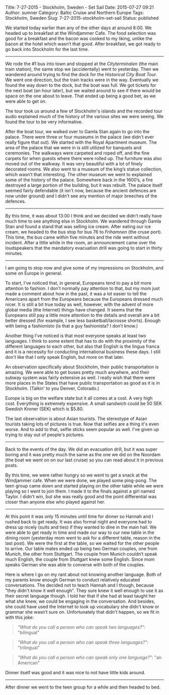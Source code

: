 Title: 7-27-2015 - Stockholm, Sweden - Set Sail
Date: 2015-07-27 09:21
Author: sumner
Category: Baltic Cruise and Northern Europe
Tags: Stockholm, Sweden
Slug: 7-27-2015-stockholm-set-sail
Status: published

We started today earlier than any of the other days at around 8:00. We headed up
to breakfast at the Windjammer Cafe. The food selection was good for a breakfast
and the bacon was cooked to my liking, unlike the bacon at the hotel which
wasn’t that good. After breakfast, we got ready to go back into Stockholm for
the last time.

------------------------------------------------------------------------

We rode the \#1 bus into town and stopped at the *Cityterminalen* (the main
train station), the same stop we (accidentally) went to yesterday.  Then we
wandered around trying to find the dock for the *Historical City Boat Tour*. We
went one direction, but the train tracks were in the way.  Eventually we found
the way down to the dock, but the boat was full. We got tickets for the next
boat (an hour later), but we waited around to see if there would be space on the
one about to leave. That ended up being a good bet, as we were able to get on.

The tour took us around a few of Stockholm's islands and the recorded tour audio
explained much of the history of the various sites we were seeing. We found the
tour to be very informative.

After the boat tour, we walked over to Gamla Stan again to go into the palace.
There were three or four museums in the palace (we didn't ever really figure
that out). We started with the Royal Apartment museum. The area of the palace
that we were in is still utilized for banquets and ceremonies. The walkways were
carpeted and roped off, and the fine carpets for when guests where there were
rolled up. The furniture was also moved out of the walkway. It was very
beautiful with a lot of finely decorated rooms. We also went to a museum of the
king’s statue collection, which wasn’t that interesting. The other museum we
went to explained some of the history of the palace. Somewhere back in the
1600’s, a fire destroyed a large portion of the building, but it was rebuilt.
The palace itself seemed fairly defendable (it isn't now, because the ancient
defences are now under ground) and I didn’t see any mention of major breeches of
the defences.

------------------------------------------------------------------------

By this time, it was about 13:00 I think and we decided we didn’t really have
much time to see anything else in Stockholm. We wandered through Gamla Stan and
found a stand that was selling ice cream. After eating our ice cream, we headed
to the bus stop for bus 76 to *Frihamnen* (the cruse port). This time, the bus
came within five minutes and the ride went without incident. After a little
while in the room, an announcement came over the loudspeakers that the mandatory
evacuation drill was going to start in thirty minutes.

------------------------------------------------------------------------

I am going to stop now and give some of my impressions on Stockholm, and some on
Europe in general.

To start, I've noticed that, in general, Europeans tend to pay a bit more
attention to fashion. I don’t normally pay attention to that, but my mom just
made a comment about how in the past, it was a lot easier to tell the Americans
apart from the Europeans because the Europeans dressed much nicer. It is still a
bit true today as well, however, with the advent of more global media (the
Internet) things have changed. It seems that the Europeans still pay a little
more attention to the details and overall are a bit better dressed (for example,
I see less basketball/lacrosse shorts). Enough with being a fashionisto (is that
a guy fashionista? I don’t know.)

Another thing I've noticed is that most everyone speaks at least two languages.
I think to some extent that has to do with the proximity of the different
languages to each other, but also that English is the lingua franca and it is a
necessity for conducting international business these days. I still don't like
that I only speak English, but more on that later.

An observation specifically about Stockholm, their public transportation is
amazing. We were able to get buses pretty much anywhere, and their subway
system was fairly extensive as well. I really wish that there were more places
in the States that have public transportation as good as it is in Stockholm.
(Talkin' to you Denver, Colorado.)

Europe is big on the welfare state but it all comes at a cost. A very high cost.
Everything is extremely expensive. A small sandwich could be 50 SEK Swedish
Kroner (SEK) which is $5.80.

The last observation is about Asian tourists. The stereotype of Asian tourists
taking lots of pictures is true. Now that selfies are a thing it's even worse.
And to add to that, selfie sticks seem popular as well.  I've given up trying to
stay out of people's pictures.

------------------------------------------------------------------------

Back to the events of the day. We did an evacuation drill, but it was super
boring and it was pretty much the same as the one we did on the Noordam (the
boat we went on on our last cruise) so you can read about it in previous posts.

By this time, we were rather hungry so we went to get a snack at the Windjammer
cafe. When we were done, we played some ping-pong. The teen group came down and
started playing on the other table while we were playing so I went to join them.
I made it to the finals against a girl named Taylor. I didn't win, but she was
really good and the point differential was closer than anyone else who played
against her.

------------------------------------------------------------------------

At this point it was only 15 minutes until time for dinner so Hannah and I
rushed back to get ready. It was also formal night and everyone had to dress up
nicely (suits and ties) if they wanted to dine in the main hall. We were able to
get ready in time and made our way to our new table in the dining room
(yesterday mom went to ask for a different table, reason in the last post). We
were the first at the table, so we waited for the other people to arrive. Our
table mates ended up being two German couples, one from Munich, the other from
Stuttgart. The couple from Munich couldn’t speak much English, the couple from
Stuttgart knew some English. Since mom speaks German she was able to converse
with both of the couples.

Here is where I go on my rant about not knowing another language. Both of my
parents know enough German to conduct relatively educated conversations. The
decided not to teach Hannah and I though, because "they didn't know it well
enough". They sure knew it well enough to use it as their secret language
though. I told her that if she had at least taught her what she knew, we could
be engaging in the conversation. And besides, she could have used the Internet
to look up vocabulary she didn't know or grammar she wasn’t sure on.
Unfortunately that didn't happen, so we fit in with this joke:

> *"What do you call a person who can speak two languages?":* "bilingual"

> *"What do you call a person who can speak three languages?":* "trilingual"

> *"What do you call a person who can speak only one language?":* "an American"

Dinner itself was good and it was nice to not have little kids around.

------------------------------------------------------------------------

After dinner we went to the teen group for a while and then headed to bed.
